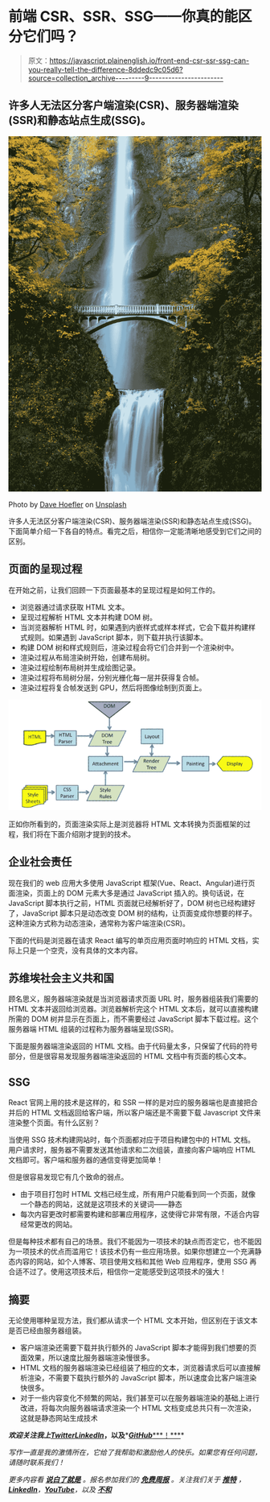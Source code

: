 # 前端 CSR、SSR、SSG——你真的能区分它们吗？

> 原文：<https://javascript.plainenglish.io/front-end-csr-ssr-ssg-can-you-really-tell-the-difference-8ddedc9c05d6?source=collection_archive---------9----------------------->

## 许多人无法区分客户端渲染(CSR)、服务器端渲染(SSR)和静态站点生成(SSG)。

![](img/69990a2b3d18e403c986b42915e16fdd.png)

Photo by [Dave Hoefler](https://unsplash.com/@davehoefler?utm_source=medium&utm_medium=referral) on [Unsplash](https://unsplash.com?utm_source=medium&utm_medium=referral)

许多人无法区分客户端渲染(CSR)、服务器端渲染(SSR)和静态站点生成(SSG)。下面简单介绍一下各自的特点。看完之后，相信你一定能清晰地感受到它们之间的区别。

## 页面的呈现过程

在开始之前，让我们回顾一下页面最基本的呈现过程是如何工作的。

*   浏览器通过请求获取 HTML 文本。
*   呈现过程解析 HTML 文本并构建 DOM 树。
*   当浏览器解析 HTML 时，如果遇到内嵌样式或样本样式，它会下载并构建样式规则。如果遇到 JavaScript 脚本，则下载并执行该脚本。
*   构建 DOM 树和样式规则后，渲染过程会将它们合并到一个渲染树中。
*   渲染过程从布局渲染树开始，创建布局树。
*   渲染过程绘制布局树并生成绘图记录。
*   渲染过程将布局树分层，分别光栅化每一层并获得复合帧。
*   渲染过程将复合帧发送到 GPU，然后将图像绘制到页面上。

![](img/7fff3fcd63cdaee4f8f3839824c7a81a.png)

正如你所看到的，页面渲染实际上是浏览器将 HTML 文本转换为页面框架的过程，我们将在下面介绍刚才提到的技术。

## 企业社会责任

现在我们的 web 应用大多使用 JavaScript 框架(Vue、React、Angular)进行页面渲染，页面上的 DOM 元素大多是通过 JavaScript 插入的。换句话说，在 JavaScript 脚本执行之前，HTML 页面就已经解析好了，DOM 树也已经构建好了，JavaScript 脚本只是动态改变 DOM 树的结构，让页面变成你想要的样子。这种渲染方式称为动态渲染，通常称为客户端渲染(CSR)。

下面的代码是浏览器在请求 React 编写的单页应用页面时响应的 HTML 文档，实际上只是一个空壳，没有具体的文本内容。

## 苏维埃社会主义共和国

顾名思义，服务器端渲染就是当浏览器请求页面 URL 时，服务器组装我们需要的 HTML 文本并返回给浏览器。浏览器解析完这个 HTML 文本后，就可以直接构建所需的 DOM 树并显示在页面上，而不需要经过 JavaScript 脚本下载过程。这个服务器端 HTML 组装的过程称为服务器端呈现(SSR)。

下面是服务器端渲染返回的 HTML 文档。由于代码量太多，只保留了代码的符号部分，但是很容易发现服务器端渲染返回的 HTML 文档中有页面的核心文本。

## SSG

React 官网上用的技术是这样的，和 SSR 一样的是对应的服务器端也是直接把合并后的 HTML 文档返回给客户端，所以客户端还是不需要下载 Javascript 文件来渲染整个页面。有什么区别？

当使用 SSG 技术构建网站时，每个页面都对应于项目构建包中的 HTML 文档。用户请求时，服务器不需要发送其他请求和二次组装，直接向客户端响应 HTML 文档即可。客户端和服务器的通信变得更加简单！

但是很容易发现它有几个致命的弱点。

*   由于项目打包时 HTML 文档已经生成，所有用户只能看到同一个页面，就像一个静态的网站，这就是这项技术的关键词——静态
*   每次内容更改时都需要构建和部署应用程序，这使得它非常有限，不适合内容经常更改的网站。

但是每种技术都有自己的场景。我们不能因为一项技术的缺点而否定它，也不能因为一项技术的优点而滥用它！该技术仍有一些应用场景。如果你想建立一个充满静态内容的网站，如个人博客、项目使用文档和其他 Web 应用程序，使用 SSG 再合适不过了。使用这项技术后，相信你一定能感受到这项技术的强大！

## 摘要

无论使用哪种呈现方法，我们都从请求一个 HTML 文本开始，但区别在于该文本是否已经由服务器组装。

*   客户端渲染还需要下载并执行额外的 JavaScript 脚本才能得到我们想要的页面效果，所以速度比服务器端渲染慢很多。
*   HTML 文档的服务器端渲染已经组装了相应的文本，浏览器请求后可以直接解析渲染，不需要下载执行额外的 JavaScript 脚本，所以速度会比客户端渲染快很多。
*   对于一些内容变化不频繁的网站，我们甚至可以在服务器端渲染的基础上进行改进，将每次向服务器端请求渲染一个 HTML 文档变成总共只有一次渲染，这就是静态网站生成技术

***欢迎关注我上***[***Twitter***](https://twitter.com/yanghui0324)*[***LinkedIn***](https://www.linkedin.com/in/hui-yang-075076245/)***，以及***[***GitHub******！***](https://github.com/guchen-yh)*

*写作一直是我的激情所在，它给了我帮助和激励他人的快乐。如果您有任何问题，请随时联系我们！*

**更多内容看* [***说白了就是***](https://plainenglish.io/) *。报名参加我们的* [***免费周报***](http://newsletter.plainenglish.io/) *。关注我们关于* [***推特***](https://twitter.com/inPlainEngHQ) ，[***LinkedIn***](https://www.linkedin.com/company/inplainenglish/)*，*[***YouTube***](https://www.youtube.com/channel/UCtipWUghju290NWcn8jhyAw)*，以及* [***不和***](https://discord.gg/GtDtUAvyhW)*